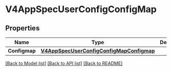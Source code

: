 # V4AppSpecUserConfigConfigMap

## Properties

Name | Type | Description | Notes
------------ | ------------- | ------------- | -------------
**Configmap** | [**V4AppSpecUserConfigConfigMapConfigmap**](V4AppSpecUserConfigConfigMap_configmap.md) |  | [optional] 

[[Back to Model list]](../README.md#documentation-for-models) [[Back to API list]](../README.md#documentation-for-api-endpoints) [[Back to README]](../README.md)


